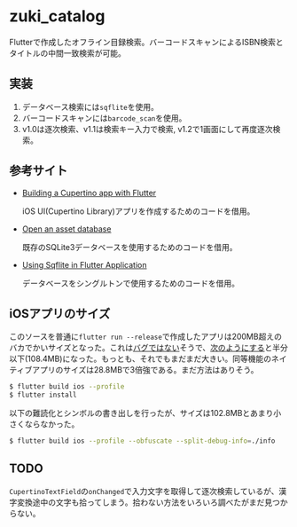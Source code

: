 # zuki_catalog

Flutterで作成したオフライン目録検索。バーコードスキャンによるISBN検索とタイトルの中間一致検索が可能。

## 実装

1. データベース検索には`sqflite`を使用。
2. バーコードスキャンには`barcode_scan`を使用。
3. v1.0は逐次検索、v1.1は検索キー入力で検索, v1.2で1画面にして再度逐次検索。

## 参考サイト

- [Building a Cupertino app with Flutter](https://codelabs.developers.google.com/codelabs/flutter-cupertino/index.html)

    iOS UI(Cupertino Library)アプリを作成するためのコードを借用。

- [Open an asset database](https://github.com/tekartik/sqflite/blob/master/sqflite/doc/opening_asset_db.md)

    既存のSQLite3データベースを使用するためのコードを借用。

- [Using Sqflite in Flutter Application](https://medium.com/pharos-production/using-sqflite-in-flutter-application-bc21bf446154)

    データベースをシングルトンで使用するためのコードを借用。

## iOSアプリのサイズ

このソースを普通に`flutter run --release`で作成したアプリは200MB超えのバカでかいサイズとなった。これは[バグではない](https://github.com/flutter/flutter/issues/47101#issuecomment-567522077)そうで、[次のようにする](https://github.com/flutter/flutter/issues/49855)と半分以下(108.4MB)になった。もっとも、それでもまだまだ大きい。同等機能のネイティブアプリのサイズは28.8MBで3倍強である。まだ方法はありそう。

```bash
$ flutter build ios --profile
$ flutter install
```

以下の難読化とシンボルの書き出しを行ったが、サイズは102.8MBとあまり小さくならなかった。

```bash
$ flutter build ios --profile --obfuscate --split-debug-info=./info
```

## TODO

`CupertinoTextField`の`onChanged`で入力文字を取得して逐次検索しているが、漢字変換途中の文字も拾ってしまう。拾わない方法をいろいろ調べたがまだ見つからない。
